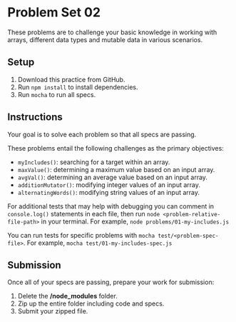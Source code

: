 # Problem Set 02

These problems are to challenge your basic knowledge in working with arrays,
different data types and mutable data in various scenarios.

## Setup

1. Download this practice from GitHub.
2. Run `npm install` to install dependencies.
3. Run `mocha` to run all specs.

## Instructions

Your goal is to solve each problem so that all specs are passing.

These problems entail the following challenges as the primary objectives:

- `myIncludes()`: searching for a target within an array.
- `maxValue()`: determining a maximum value based on an input array.
- `avgVal()`: determining an average value based on an input array.
- `additionMutator()`: modifying integer values of an input array.
- `alternatingWords()`: modifying string values of an input array.

For additional tests that may help with debugging you can comment in
`console.log()` statements in each file, then run
`node <problem-relative-file-path>` in your terminal. For example,
`node problems/01-my-includes.js`

You can run tests for specific problems with `mocha test/<problem-spec-file>`.
For example, `mocha test/01-my-includes-spec.js`

## Submission

Once all of your specs are passing, prepare your work for submission:

1. Delete the __/node_modules__ folder.
2. Zip up the entire folder including code and specs.
3. Submit your zipped file.
